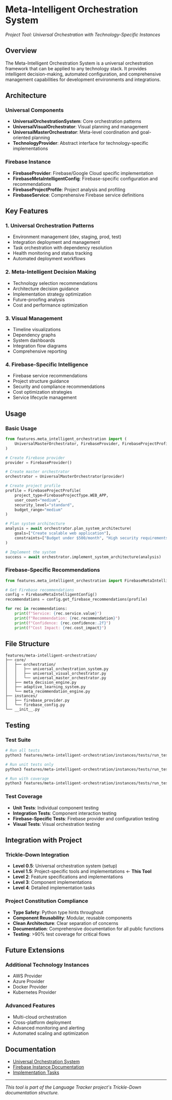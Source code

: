 # Meta-Intelligent Orchestration System
*Project Tool: Universal Orchestration with Technology-Specific Instances*

## Overview

The Meta-Intelligent Orchestration System is a universal orchestration framework that can be applied to any technology stack. It provides intelligent decision-making, automated configuration, and comprehensive management capabilities for development environments and integrations.

## Architecture

### Universal Components
- **UniversalOrchestrationSystem**: Core orchestration patterns
- **UniversalVisualOrchestrator**: Visual planning and management
- **UniversalMasterOrchestrator**: Meta-level coordination and goal-oriented planning
- **TechnologyProvider**: Abstract interface for technology-specific implementations

### Firebase Instance
- **FirebaseProvider**: Firebase/Google Cloud specific implementation
- **FirebaseMetaIntelligentConfig**: Firebase-specific configuration and recommendations
- **FirebaseProjectProfile**: Project analysis and profiling
- **FirebaseService**: Comprehensive Firebase service definitions

## Key Features

### 1. Universal Orchestration Patterns
- Environment management (dev, staging, prod, test)
- Integration deployment and management
- Task orchestration with dependency resolution
- Health monitoring and status tracking
- Automated deployment workflows

### 2. Meta-Intelligent Decision Making
- Technology selection recommendations
- Architecture decision guidance
- Implementation strategy optimization
- Future-proofing analysis
- Cost and performance optimization

### 3. Visual Management
- Timeline visualizations
- Dependency graphs
- System dashboards
- Integration flow diagrams
- Comprehensive reporting

### 4. Firebase-Specific Intelligence
- Firebase service recommendations
- Project structure guidance
- Security and compliance recommendations
- Cost optimization strategies
- Service lifecycle management

## Usage

### Basic Usage
```python
from features.meta_intelligent_orchestration import (
    UniversalMasterOrchestrator, FirebaseProvider, FirebaseProjectProfile, FirebaseProjectType
)

# Create Firebase provider
provider = FirebaseProvider()

# Create master orchestrator
orchestrator = UniversalMasterOrchestrator(provider)

# Create project profile
profile = FirebaseProjectProfile(
    project_type=FirebaseProjectType.WEB_APP,
    user_count="medium",
    security_level="standard",
    budget_range="medium"
)

# Plan system architecture
analysis = await orchestrator.plan_system_architecture(
    goals=["Create scalable web application"],
    constraints=["Budget under $500/month", "High security requirements"]
)

# Implement the system
success = await orchestrator.implement_system_architecture(analysis)
```

### Firebase-Specific Recommendations
```python
from features.meta_intelligent_orchestration import FirebaseMetaIntelligentConfig

# Get Firebase recommendations
config = FirebaseMetaIntelligentConfig()
recommendations = config.get_firebase_recommendations(profile)

for rec in recommendations:
    print(f"Service: {rec.service.value}")
    print(f"Recommendation: {rec.recommendation}")
    print(f"Confidence: {rec.confidence:.2f}")
    print(f"Cost Impact: {rec.cost_impact}")
```

## File Structure

```
features/meta-intelligent-orchestration/
├── core/
│   ├── orchestration/
│   │   ├── universal_orchestration_system.py
│   │   ├── universal_visual_orchestrator.py
│   │   └── universal_master_orchestrator.py
│   ├── meta_decision_engine.py
│   ├── adaptive_learning_system.py
│   └── meta_recommendation_engine.py
├── instances/
│   ├── firebase_provider.py
│   └── firebase_config.py
└── __init__.py
```

## Testing

### Test Suite
```bash
# Run all tests
python3 features/meta-intelligent-orchestration/instances/tests/run_tests.py --all

# Run unit tests only
python3 features/meta-intelligent-orchestration/instances/tests/run_tests.py --unit

# Run with coverage
python3 features/meta-intelligent-orchestration/instances/tests/run_tests.py --all --coverage
```

### Test Coverage
- **Unit Tests**: Individual component testing
- **Integration Tests**: Component interaction testing
- **Firebase-Specific Tests**: Firebase provider and configuration testing
- **Visual Tests**: Visual orchestration testing

## Integration with Project

### Trickle-Down Integration
- **Level 0.5**: Universal orchestration system (setup)
- **Level 1.5**: Project-specific tools and implementations ← **This Tool**
- **Level 2**: Feature specifications and implementations
- **Level 3**: Component implementations
- **Level 4**: Detailed implementation tasks

### Project Constitution Compliance
- **Type Safety**: Python type hints throughout
- **Component Reusability**: Modular, reusable components
- **Clean Architecture**: Clear separation of concerns
- **Documentation**: Comprehensive documentation for all public functions
- **Testing**: >90% test coverage for critical flows

## Future Extensions

### Additional Technology Instances
- AWS Provider
- Azure Provider
- Docker Provider
- Kubernetes Provider

### Advanced Features
- Multi-cloud orchestration
- Cross-platform deployment
- Advanced monitoring and alerting
- Automated scaling and optimization

## Documentation

- [Universal Orchestration System](../0.5_setup/meta-intelligent-orchestration/README.md)
- [Firebase Instance Documentation](../0.5_setup/meta-intelligent-orchestration/instances/firebase/README.md)
- [Implementation Tasks](../0.5_setup/meta-intelligent-orchestration/instances/firebase/implementation-tasks.md)

---
*This tool is part of the Language Tracker project's Trickle-Down documentation structure.*
